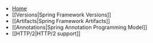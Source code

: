 * [Home](https://github.com/spring-projects/spring-framework/wiki)
* [[Versions|Spring Framework Versions]]
* [[Artifacts|Spring Framework Artifacts]]
* [[Annotations|Spring Annotation Programming Model]]
* [[HTTP/2|HTTP/2 support]]
